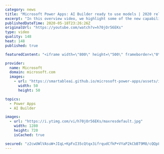 ```yaml
---
category: news
title: "Microsoft Power Apps: AI Builder ready to use models | 2020 release wave 1 overview"
excerpt: "In this overview video, we highlight some of the new capabilities included in the latest update to Microsoft Power Apps, AI Builder ready to use models.     Here are the capabilities covered:   • Entity extraction helps you by identifying and extracting people, dates, places, locations, etc. from text"
publishedDateTime: 2020-05-18T23:26:26Z
originalUrl: "https://youtube.com/watch?v=h70jOr56EKs"
type: video
quality: 148
heat: 148
published: true

featuredContent: "<iframe width=\"800\" height=\"500\" frameborder=\"0\" src=\"https://www.youtube.com/embed/h70jOr56EKs\" allow=\"accelerometer; autoplay; encrypted-media; gyroscope; picture-in-picture\" allowfullscreen></iframe>"

provider:
  name: Microsoft
  domain: microsoft.com
  images:
    - url: "https://smartableai.github.io/microsoft-power-apps/assets/images/organizations/microsoft.com-50x50.jpg"
      width: 50
      height: 50

topics:
  - Power Apps
  - AI Builder

images:
  - url: "https://i.ytimg.com/vi/h70jOr56EKs/maxresdefault.jpg"
    width: 1280
    height: 720
    isCached: true

secured: "z2cwUWlVAsuW+JIqL+KpFxI35cQtqx3ifrqudCfkP+VYaP2kCbBT9M8/cQQpL5yzV4VGFu0A6XcSXV3YzjQMJ3HtjjLZT04JY1161eVWLwnCiV5WCMkkEMM5YTHgVoZs8ho0IvaHpM+EnVhn48iQUssgAtFEEx7HzgOX/aWK/WgfUqg5F3SDRY75rn4V6vsp+D8Io07ELcofWE2MzRivk2wfXTAhBbkl22tN3uFp92pxvpcr6tHaOQ03thMHwQFJ174C6l53bFkF4cBfTVZkRkGpPKEPcihjQO/BB0cJqUSEAe0qV+VBTTl7nGr1SILr2ZlbWY0HSaOo81U9M+Br5HF/o2fmwwh+ZYJoFAWPKiJ3AkTYFjfgCzpO93X54YpIjsl4gJOgTMgA1EciaLCXtW6N6ZBuUXEm4irsAi7q9z7DhhW3Dft3SlJ629674/U8;2ZyoiROf7XBsASdh/f32LA=="
---
```


